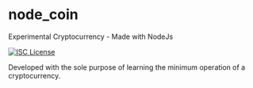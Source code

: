 # node_coin
Experimental Cryptocurrency - Made with NodeJs

[![ISC License](http://img.shields.io/badge/license-ISC-blue.svg)](http://copyfree.org)

Developed with the sole purpose of learning the minimum operation of a cryptocurrency.